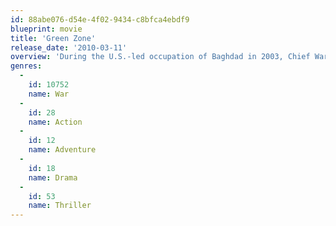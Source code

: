 ```yaml
---
id: 88abe076-d54e-4f02-9434-c8bfca4ebdf9
blueprint: movie
title: 'Green Zone'
release_date: '2010-03-11'
overview: 'During the U.S.-led occupation of Baghdad in 2003, Chief Warrant Officer Roy Miller and his team of Army inspectors were dispatched to find weapons of mass destruction believed to be stockpiled in the Iraqi desert. Rocketing from one booby-trapped and treacherous site to the next, the men search for deadly chemical agents but stumble instead upon an elaborate cover-up that threatens to invert the purpose of their mission.'
genres:
  -
    id: 10752
    name: War
  -
    id: 28
    name: Action
  -
    id: 12
    name: Adventure
  -
    id: 18
    name: Drama
  -
    id: 53
    name: Thriller
---
```

